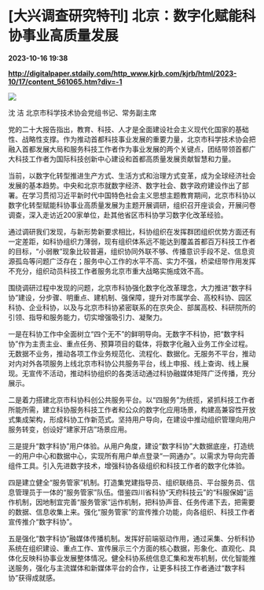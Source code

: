 # [大兴调查研究特刊] 北京：数字化赋能科协事业高质量发展

**2023-10-16 19:38**

**http://digitalpaper.stdaily.com/http_www.kjrb.com/kjrb/html/2023-10/17/content_561065.htm?div=-1**

![](http://digitalpaper.stdaily.com/http_www.kjrb.com/kjrb/images/2023-10/17/05/3485137_lix_1697424532017_b.jpg)

沈 洁 北京市科学技术协会党组书记、常务副主席

 党的二十大报告指出，教育、科技、人才是全面建设社会主义现代化国家的基础性、战略性支撑。作为推动首都科技事业发展的重要力量，北京市科学技术协会把融入首都发展大局和服务科技工作者作为事业发展的两个关键点，团结带领首都广大科技工作者为国际科技创新中心建设和首都高质量发展贡献智慧和力量。

 当前，以数字化转型推进生产方式、生活方式和治理方式变革，成为全球经济社会发展的基本趋势。中央和北京市就数字经济、数字社会、数字政府建设作出了部署。在学习贯彻习近平新时代中国特色社会主义思想主题教育期间，北京市科协以数字化转型赋能科协事业高质量发展为主题开展调研，组织召开座谈会，开展问卷调查，深入走访近200家单位，赴其他省区市科协学习数字化改革经验。

 通过调研我们发现，与新形势新要求相比，科协组织在发挥群团组织优势方面还有一定差距，如科协组织力薄弱，现有组织体系远不能达到覆盖首都百万科技工作者的目标，“小弱散”现象比较普遍，组织协同外联不够、传播意识手段不足、信息资源孤岛等问题广泛存在；服务中心工作的水平不高、实力不强，桥梁纽带作用发挥不充分，组织动员科技工作者服务北京市重大战略实施成效不高。

 围绕调研过程中发现的问题，北京市科协强化数字化改革理念，大力推进“数字科协”建设，分步骤、明重点、建机制、强保障，提升对市属学会、高校科协、园区科协、企业科协，以及与北京市科协紧密联系的在京央企、部属高校、科研院所的引领、指导和服务能力，切实增强吸引力、凝聚力。

 一是在科协工作中全面树立“四个无不”的鲜明导向。无数字不科协，把“数字科协”作为主责主业、重点任务、预算项目的载体，将数字化融入业务工作全过程。无数据不业务，推动各项工作业务规范化、流程化、数据化。无服务不平台，推动对内对外各项服务上线北京市科协公共服务平台，线上申报、线上查询、线上展现。无宣传不活动，推动科协组织的各类活动通过科协融媒体矩阵广泛传播，充分展示。

 二是着力搭建北京市科协科创公共服务平台。以“四服务”为统揽，紧抓科技工作者所能所需，建立科协服务科技工作者和公众的数字化应用场景，构建高兼容性开放式集成架构，形成科协工作新范式。坚持用户导向，在建设中推动组织管理向用户服务转变，创设好“建家开店”场景应用。

 三是提升“数字科协”用户体验。从用户角度，建设“数字科协”大数据底座，打造统一的用户中心和数据中心，实现所有用户单点登录“一网通办”。以需求为导向完善组件工具。引入先进数字技术，增强科协各级组织和科技工作者的数字化体验。

 四是建立健全“服务管家”机制。打造集党建指导员、组织联络员、平台服务员、信息管理员于一体的“服务管家”队伍。借鉴四川省科协“天府科技云”的“科服保姆”运作机制，因地制宜完善“服务管家”运作机制，把科协声音、任务传递下去，把需要的数据、信息收集上来。强化“服务管家”的宣传推介功能，向各组织、科技工作者宣传推介“数字科协”。

 五是强化“数字科协”融媒体传播机制。发挥好前端驱动作用，通过采集、分析科协系统在组织建设、重点工作、宣传展示三个方面的核心数据，形象化、直观化、具体化反映科协事业发展整体情况。健全科协系统信息汇集和发布机制，优化智能推送服务，强化与主流媒体和新媒体平台的合作，让更多科技工作者通过“数字科协”获得成就感。